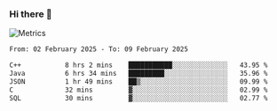 ### Hi there 👋

![Metrics](https://github.com/radoapx/radoapx/blob/main/github-metrics.svg)

<!--START_SECTION:waka-->

```txt
From: 02 February 2025 - To: 09 February 2025

C++           8 hrs 2 mins    ███████████░░░░░░░░░░░░░░   43.95 %
Java          6 hrs 34 mins   █████████░░░░░░░░░░░░░░░░   35.96 %
JSON          1 hr 49 mins    ██▒░░░░░░░░░░░░░░░░░░░░░░   09.99 %
C             32 mins         ▓░░░░░░░░░░░░░░░░░░░░░░░░   02.99 %
SQL           30 mins         ▓░░░░░░░░░░░░░░░░░░░░░░░░   02.77 %
```

<!--END_SECTION:waka-->

<!--
**radoapx/radoapx** is a ✨ _special_ ✨ repository because its `README.md` (this file) appears on your GitHub profile.

Here are some ideas to get you started:

- 🔭 I’m currently working on ...
- 🌱 I’m currently learning ...
- 👯 I’m looking to collaborate on ...
- 🤔 I’m looking for help with ...
- 💬 Ask me about ...
- 📫 How to reach me: ...
- 😄 Pronouns: ...
- ⚡ Fun fact: ...
-->
